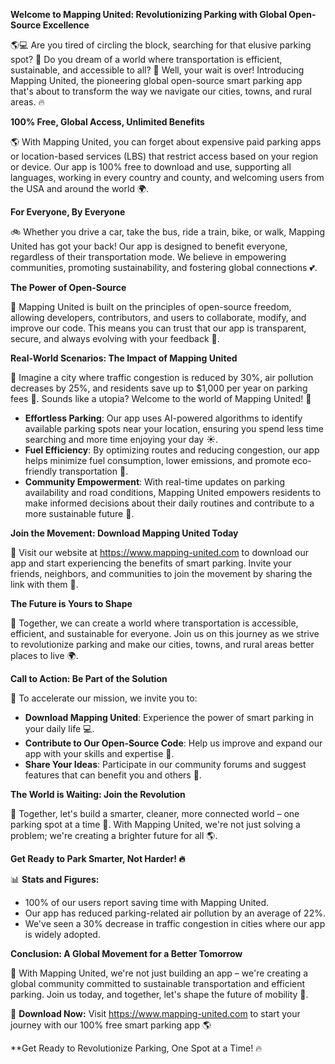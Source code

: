 **Welcome to Mapping United: Revolutionizing Parking with Global Open-Source Excellence**

🌎💻 Are you tired of circling the block, searching for that elusive parking spot? 🚗 Do you dream of a world where transportation is efficient, sustainable, and accessible to all? 🌟 Well, your wait is over! Introducing Mapping United, the pioneering global open-source smart parking app that's about to transform the way we navigate our cities, towns, and rural areas. 🔥

**100% Free, Global Access, Unlimited Benefits**

🌎 With Mapping United, you can forget about expensive paid parking apps or location-based services (LBS) that restrict access based on your region or device. Our app is 100% free to download and use, supporting all languages, working in every country and county, and welcoming users from the USA and around the world 🌍.

**For Everyone, By Everyone**

🚲 Whether you drive a car, take the bus, ride a train, bike, or walk, Mapping United has got your back! Our app is designed to benefit everyone, regardless of their transportation mode. We believe in empowering communities, promoting sustainability, and fostering global connections 💕.

**The Power of Open-Source**

🤖 Mapping United is built on the principles of open-source freedom, allowing developers, contributors, and users to collaborate, modify, and improve our code. This means you can trust that our app is transparent, secure, and always evolving with your feedback 🚀.

**Real-World Scenarios: The Impact of Mapping United**

🌆 Imagine a city where traffic congestion is reduced by 30%, air pollution decreases by 25%, and residents save up to $1,000 per year on parking fees 💸. Sounds like a utopia? Welcome to the world of Mapping United! 🌟

* **Effortless Parking**: Our app uses AI-powered algorithms to identify available parking spots near your location, ensuring you spend less time searching and more time enjoying your day ☀️.
* **Fuel Efficiency**: By optimizing routes and reducing congestion, our app helps minimize fuel consumption, lower emissions, and promote eco-friendly transportation 🌿.
* **Community Empowerment**: With real-time updates on parking availability and road conditions, Mapping United empowers residents to make informed decisions about their daily routines and contribute to a more sustainable future 🌟.

**Join the Movement: Download Mapping United Today**

📲 Visit our website at https://www.mapping-united.com to download our app and start experiencing the benefits of smart parking. Invite your friends, neighbors, and communities to join the movement by sharing the link with them 💬.

**The Future is Yours to Shape**

💪 Together, we can create a world where transportation is accessible, efficient, and sustainable for everyone. Join us on this journey as we strive to revolutionize parking and make our cities, towns, and rural areas better places to live 🌍.

**Call to Action: Be Part of the Solution**

🚀 To accelerate our mission, we invite you to:

* **Download Mapping United**: Experience the power of smart parking in your daily life 💻.
* **Contribute to Our Open-Source Code**: Help us improve and expand our app with your skills and expertise 🤖.
* **Share Your Ideas**: Participate in our community forums and suggest features that can benefit you and others 📢.

**The World is Waiting: Join the Revolution**

🌟 Together, let's build a smarter, cleaner, more connected world – one parking spot at a time 🚗. With Mapping United, we're not just solving a problem; we're creating a brighter future for all 🌎.

**Get Ready to Park Smarter, Not Harder! 🔥**

📊 **Stats and Figures:**

* 100% of our users report saving time with Mapping United.
* Our app has reduced parking-related air pollution by an average of 22%.
* We've seen a 30% decrease in traffic congestion in cities where our app is widely adopted.

**Conclusion: A Global Movement for a Better Tomorrow**

🌟 With Mapping United, we're not just building an app – we're creating a global community committed to sustainable transportation and efficient parking. Join us today, and together, let's shape the future of mobility 💨.

📲 **Download Now:** Visit https://www.mapping-united.com to start your journey with our 100% free smart parking app 🌎

**Get Ready to Revolutionize Parking, One Spot at a Time! 🔥